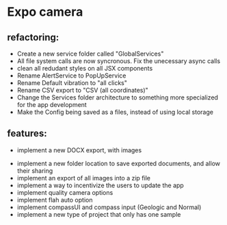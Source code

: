 # Expo camera

## refactoring:
- Create a new service folder called "GlobalServices"
- All file system calls are now syncronous. Fix the unecessary async calls
- clean all redudant styles on all JSX components
- Rename AlertService to PopUpService
- Rename Default vibration to "all clicks"
- Rename CSV export to "CSV (all coordinates)"
- Change the Services folder architecture to something more specialized for the app development
- Make the Config being saved as a files, instead of using local storage

## features:
+ implement a new DOCX export, with images
- implement a new folder location to save exported documents, and allow their sharing
- implement an export of all images into a zip file
- implement a way to incentivize the users to update the app
- implement quality camera options
- implement flah auto option
- implement compassUI and compass input (Geologic and Normal)
- implement a new type of project that only has one sample